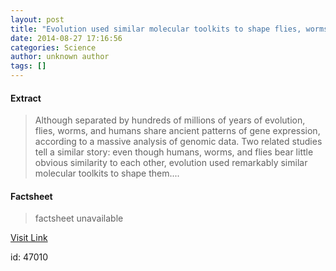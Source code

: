 ```yaml
---
layout: post
title: "Evolution used similar molecular toolkits to shape flies, worms, and humans"
date: 2014-08-27 17:16:56
categories: Science
author: unknown author
tags: []
---
```



#### Extract
>Although separated by hundreds of millions of years of evolution, flies, worms, and humans share ancient patterns of gene expression, according to a massive analysis of genomic data. Two related studies tell a similar story: even though humans, worms, and flies bear little obvious similarity to each other, evolution used remarkably similar molecular toolkits to shape them....

#### Factsheet
>factsheet unavailable

[Visit Link](http://feeds.sciencedaily.com/~r/sciencedaily/~3/Se2fzOuxxZY/140827131656.htm)

id:   47010
